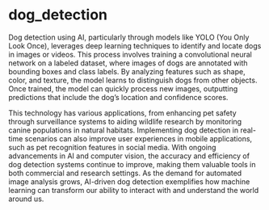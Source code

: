 # dog_detection

Dog detection using AI, particularly through models like YOLO (You Only Look Once), leverages deep learning techniques to identify and locate dogs in images or videos. This process involves training a convolutional neural network on a labeled dataset, where images of dogs are annotated with bounding boxes and class labels. By analyzing features such as shape, color, and texture, the model learns to distinguish dogs from other objects. Once trained, the model can quickly process new images, outputting predictions that include the dog’s location and confidence scores.

This technology has various applications, from enhancing pet safety through surveillance systems to aiding wildlife research by monitoring canine populations in natural habitats. Implementing dog detection in real-time scenarios can also improve user experiences in mobile applications, such as pet recognition features in social media. With ongoing advancements in AI and computer vision, the accuracy and efficiency of dog detection systems continue to improve, making them valuable tools in both commercial and research settings. As the demand for automated image analysis grows, AI-driven dog detection exemplifies how machine learning can transform our ability to interact with and understand the world around us.
